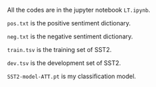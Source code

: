 All the codes are in the jupyter notebook `LT.ipynb`.

`pos.txt` is the positive sentiment dictionary.

`neg.txt` is the negative sentiment dictionary.

`train.tsv` is the training set of SST2.

`dev.tsv` is the development set of SST2.

`SST2-model-ATT.pt` is my classification model.
